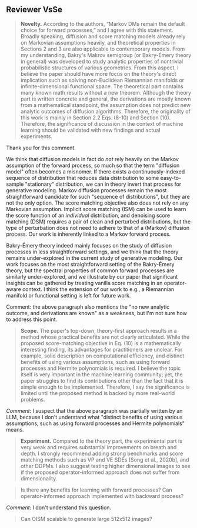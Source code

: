 ## Reviewer VsSe

>**Novelty.** According to the authors, “Markov DMs remain the default choice for forward processes,” and I agree with this statement. Broadly speaking, diffusion and score matching models already rely on Markovian assumptions heavily, and theoretical properties in Sections 2 and 3 are also applicable to contemporary models. From my understanding, Bakry's Makrov semigroup (or Bakry-Émery theory in general) was developed to study analytic properties of nontrivial probabilistic structures of various geometries. From this aspect, I believe the paper should have more focus on the theory's direct implication such as solving non-Euclidean Riemannian manifolds or infinite-dimensional functional space. The theoretical part contains many known math results without a new theorem. Although the theory part is written concrete and general, the derivations are mostly known from a mathematical standpoint, the assumption does not predict new analytic outcomes of diffusion algorithms. Therefore, the originality of this work is mainly in Section 2.2 Eqs. (8-10) and Section (10). Therefore, the significance of discussion in the context of machine learning should be validated with new findings and actual experiments.

Thank you for this comment. 

We think that diffusion models in fact do _not_ rely heavily on the Markov assumption of the forward process, so much so that the term "diffusion model" often becomes a misnomer. If there exists a continuously-indexed sequence of distribution that reduces data distribution to some easy-to-sample "stationary" distribution, we can in theory invert that process for generative modeling. Markov diffusion processes remain the most straightforward candidate for such "sequence of distributions", but they are not the only option. The score matching objective also does not rely on any Markovian assumption. Implicit score matching (ISM) can be used to learn the score function of an _individual_ distribution, and denoising score matching (DSM) requires a pair of clean and perturbed distributions, but the type of perturbation does not need to adhere to that of a (Markov) diffusion process. Our work is inherently linked to a Markov forward process. 

Bakry-Émery theory indeed mainly focuses on the study of diffusion processes in less straightforward settings, and we think that the theory remains under-explored in the current study of generative modeling. Our work focuses on the most straightforward setting of the Bakry-Émery theory, but the spectral properties of common forward processes are similarly under-explored, and we illustrate by our paper that significant insights can be gathered by treating vanilla score matching in an operator-aware context. I think the extension of our work to e.g., a Riemannian manifold or functional setting is left for future work. 

Comment: the above paragraph also mentions the "no new analytic outcome, and derivations are known" as a weakness, but I'm not sure how to address this point. 

>**Scope.** The paper's top-down, theory-first approach results in a method whose practical benefits are not clearly articulated. While the proposed score-matching objective in Eq. (10) is a mathematically interesting finding, its advantages for practitioners are unclear. For example, solid description on computational efficiency, and distinct benefits of using various assumptions, such as using forward processes and Hermite polynomials is required. I believe the topic itself is very important in the machine learning community; yet, the paper struggles to find its contributions other than the fact that it is simple enough to be implemented. Therefore, I say the significance is limited until the proposed method is backed by more real-world problems.

_Comment_: I suspect that the above paragraph was partially written by an LLM, because I don't understand what "distinct benefits of using various assumptions, such as using forward processes and Hermite polynomials" means. 

> **Experiment.** Compared to the theory part, the experimental part is very weak and requires substantial improvements on breath and depth. I strongly recommend adding strong benchmarks and score matching methods such as VP and VE SDEs [Song et al., 2020b], and other DDPMs. I also suggest testing higher dimensional images to see if the proposed operator-informed approach does not suffer from dimensionality.

> Is there any benefits for learning with forward processes? Can operator-informed approach implemented with backward process?


_Comment_: I don't understand this question. 

> Can OISM scalable to generate large 512x512 images?

